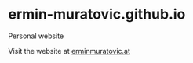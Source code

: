 # ermin-muratovic.github.io
Personal website

Visit the website at [erminmuratovic.at](http://erminmuratovic.at)
